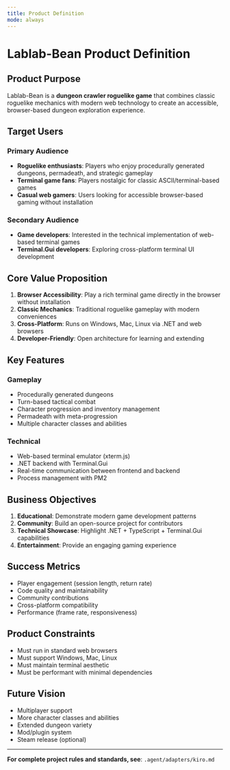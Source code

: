 ```yaml
---
title: Product Definition
mode: always
---
```


# Lablab-Bean Product Definition

## Product Purpose

Lablab-Bean is a **dungeon crawler roguelike game** that combines classic roguelike mechanics with modern web technology to create an accessible, browser-based dungeon exploration experience.

## Target Users

### Primary Audience

- **Roguelike enthusiasts**: Players who enjoy procedurally generated dungeons, permadeath, and strategic gameplay
- **Terminal game fans**: Players nostalgic for classic ASCII/terminal-based games
- **Casual web gamers**: Users looking for accessible browser-based gaming without installation

### Secondary Audience

- **Game developers**: Interested in the technical implementation of web-based terminal games
- **Terminal.Gui developers**: Exploring cross-platform terminal UI development

## Core Value Proposition

1. **Browser Accessibility**: Play a rich terminal game directly in the browser without installation
2. **Classic Mechanics**: Traditional roguelike gameplay with modern conveniences
3. **Cross-Platform**: Runs on Windows, Mac, Linux via .NET and web browsers
4. **Developer-Friendly**: Open architecture for learning and extending

## Key Features

### Gameplay

- Procedurally generated dungeons
- Turn-based tactical combat
- Character progression and inventory management
- Permadeath with meta-progression
- Multiple character classes and abilities

### Technical

- Web-based terminal emulator (xterm.js)
- .NET backend with Terminal.Gui
- Real-time communication between frontend and backend
- Process management with PM2

## Business Objectives

1. **Educational**: Demonstrate modern game development patterns
2. **Community**: Build an open-source project for contributors
3. **Technical Showcase**: Highlight .NET + TypeScript + Terminal.Gui capabilities
4. **Entertainment**: Provide an engaging gaming experience

## Success Metrics

- Player engagement (session length, return rate)
- Code quality and maintainability
- Community contributions
- Cross-platform compatibility
- Performance (frame rate, responsiveness)

## Product Constraints

- Must run in standard web browsers
- Must support Windows, Mac, Linux
- Must maintain terminal aesthetic
- Must be performant with minimal dependencies

## Future Vision

- Multiplayer support
- More character classes and abilities
- Extended dungeon variety
- Mod/plugin system
- Steam release (optional)

---

**For complete project rules and standards, see**: `.agent/adapters/kiro.md`
